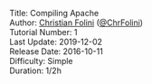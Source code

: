 Title: Compiling Apache  
Author: <a href="mailto:christian.folini@netnea.com">Christian Folini</a> (<a href="https://twitter.com/ChrFolini">@ChrFolini</a>)  
Tutorial Number: 1  
Last Update: 2019-12-02  
Release Date: 2016-10-11  
Difficulty: Simple  
Duration: 1/2h  

